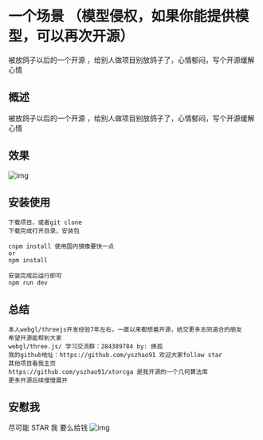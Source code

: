 # 一个场景 （模型侵权，如果你能提供模型，可以再次开源）

被放鸽子以后的一个开源 ，给别人做项目别放鸽子了，心情郁闷，写个开源缓解心情

## 概述

被放鸽子以后的一个开源 ，给别人做项目别放鸽子了，心情郁闷，写个开源缓解心情

## 效果

![img](assets/example.png)

## 安装使用

    下载项目，或者git clone
    下载完成打开目录，安装包

    cnpm install 使用国内镜像要快一点
    or
    npm install

    安装完成后运行即可
    npm run dev

## 总结

    本人webgl/threejs开发经验7年左右，一直以来都想着开源，结交更多志同道合的朋友
    希望开源能帮到大家
    webgl/three.js/ 学习交流群：284389784 by: 换孤
    我的github地址：https://github.com/yszhao91 欢迎大家follow star
    其他项目看我主页
    https://github.com/yszhao91/xtorcga 是我开源的一个几何算法库
    更多开源后续慢慢展开

## 安慰我

尽可能 STAR 我
要么给钱
![img](assets/wechat.png)
